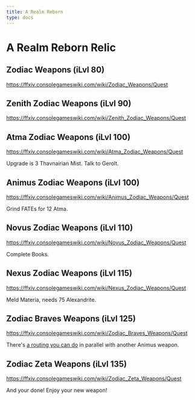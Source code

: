 ```yaml
---
title: A Realm Reborn
type: docs
---
```


# A Realm Reborn Relic

## Zodiac Weapons (iLvl 80)
https://ffxiv.consolegameswiki.com/wiki/Zodiac_Weapons/Quest


## Zenith Zodiac Weapons (iLvl 90)
https://ffxiv.consolegameswiki.com/wiki/Zenith_Zodiac_Weapons/Quest

## Atma Zodiac Weapons (iLvl 100)
https://ffxiv.consolegameswiki.com/wiki/Atma_Zodiac_Weapons/Quest

Upgrade is 3 Thavnairian Mist. Talk to Gerolt.

## Animus Zodiac Weapons (iLvl 100)
https://ffxiv.consolegameswiki.com/wiki/Animus_Zodiac_Weapons/Quest

Grind FATEs for 12 Atma.

## Novus Zodiac Weapons (iLvl 110)
https://ffxiv.consolegameswiki.com/wiki/Novus_Zodiac_Weapons/Quest

Complete Books.

## Nexus Zodiac Weapons (iLvl 115)
https://ffxiv.consolegameswiki.com/wiki/Nexus_Zodiac_Weapons/Quest

Meld Materia, needs 75 Alexandrite.

## Zodiac Braves Weapons (iLvl 125)
https://ffxiv.consolegameswiki.com/wiki/Zodiac_Braves_Weapons/Quest

There's [a routing you can do](https://ffxiv.consolegameswiki.com/wiki/Zodiac_Braves_Weapons/Quest#Parallel_routing_with_Animus_step) in parallel with another Animus weapon.

## Zodiac Zeta Weapons (iLvl 135)
https://ffxiv.consolegameswiki.com/wiki/Zodiac_Zeta_Weapons/Quest

And your done! Enjoy your new weapon!

